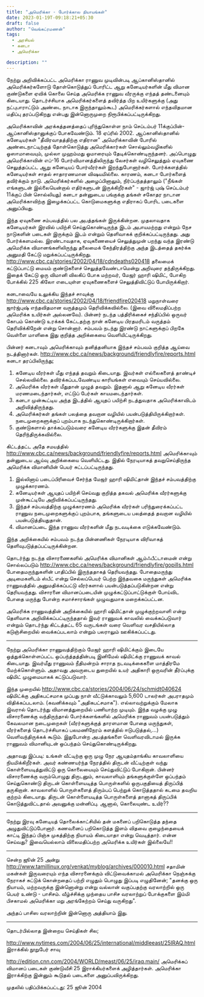 ```yaml
---
title: "அமெரிக்கா - போர்க்கால நியாயங்கள்"
date: 2023-01-19T-09:18:21+05:30
draft: false
author: "வெங்கட்ரமணன்"
tags:
  - அரசியல்
  - கனடா
  - அமெரிக்கா

description: ""
---
```


நேற்று அறிவிக்கப்பட்ட அமெரிக்கா ராணுவ முடிவின்படி ஆப்கானிஸ்தானில் அமெரிக்கர்களோடு தோள்கொடுத்துப் போரிட்ட ஆறு கனேடியர்களின் மீது விமான குண்டுகளை ஏவிக் கொலை செய்த அமெரிக்க ராணுவ வீரருக்கு எந்தத் தண்டனையும் கிடையாது.  தொடர்ச்சியாக அமெரிக்கர்களைத் தவிர்த்த பிற உயிர்களுக்கு (அது நட்புபாராட்டும் அண்டை நாடாக இருந்தாலும்கூட) அமெரிக்கர்களால் எந்தவிதமான மதிப்பு தரப்படுகிறது என்பது இன்னொருமுறை நிரூபிக்கப்பட்டிருக்கிறது. 

அமெரிக்காவின் அரக்கத்தனத்தைப் புரிந்துகொள்ள நாம் செப்டம்பர் 11க்குப்பின்-ஆப்கானிஸ்தானுக்குப் போகவேண்டும். 18 ஏப்ரில் 2002. ஆப்கானிஸ்தானில் கனேடியர்கள் "தீவிரவாதத்திற்கு எதிரான" அமெரிக்காவின் போரில் அண்டைநாட்டிற்குத் தோள்கொடுத்து அமெரிக்கார்கள் சொல்லும்வழிகளில் ஓஸாமாவையும், முல்லா முஹம்மது ஓமாரையும் தேடிக்கொண்டிருந்தனர். அப்பொழுது அமெரிக்காவின் எப்-16 போர்விமானத்திலிருந்து  லேசர்கள் வழிசெலுத்தும் ஏவுகணை செலுத்தப்பட்ட ஆறு கனேடியப் போர்வீரர்கள் இறந்துபோனார்கள். போர்க்களத்தில் கனேடியர்கள் சாதல் சாதாரணமான விஷயமில்லை. காரணம், கனடா போர்களைத் தவிர்க்கும் நாடு. அமெரிக்கர்களில் அழைப்பினாலும், நிர்ப்பந்தத்தாலும் ("நீங்கள் எங்களுடன் இல்லையென்றால் எதிர்களுடன் இருக்கிறீர்கள்" - ஜார்ஜ் புஷ் செப்டம்பர் 11க்குப் பின் சொல்லியது) கனடா தன்னுடைய பங்குக்கு தங்கள் சகோதர நாடான அமெரிக்காவிற்கு இழைக்கப்பட்ட கொடுமைகளுக்கு எதிராகப் போரிட படைகளை அனுப்பியது. 

இந்த ஏவுகணை சம்பவத்தில் பல அபத்தங்கள் இருக்கின்றன. முதலாவதாக கனேடியர்கள் இரவில் பயிற்சி செய்துகொண்டிருந்த இடம் அபாயமற்றது என்றும் நேச நாடுகளின் படைகள் இருக்கும் இடம் என்றும் தெளிவாகக் குறிக்கப்பட்டிருந்தது. அது போர்க்களமல்ல. இரண்டாவதாக, ஏவுகணையைச் செலுத்துமுன் பறந்து வந்த இரண்டு அமெரிக்க விமானங்களிலிருந்து தலைமைக் கேந்திரத்திற்கு அந்த இடத்தைத் தகர்க்க அனுமதி கேட்டு மறுக்கப்பட்டிருக்கிறது. http://www.cbc.ca/stories/2002/04/18/cdndeaths020418 தலைமைக் கட்டுப்பாட்டு மையம் குண்டுகளைச் செலுத்தவேண்டாமென்று அறிவுரை தந்திருக்கிறது. இதைக் கேட்டு ஒரு விமானி விலகிப் போக மற்றவர், மேஜர் ஹாரி ஷிமிட், போகிற போக்கில் 225 கிலோ எடையுள்ள ஏவுகணைகளைச் செலுத்திவிட்டுப் போயிருக்கிறார்.

கனடாவையே உலுக்கிய இந்தச் சாவுக்கு http://www.cbc.ca/stories/2002/04/18/friendfire020418 மறுநாள்வரை ஜார்ஜ்புஷ் எந்தவிதமான வருத்தமும் தெரிவிக்கவில்லை. (இவை விலைமதிப்பற்ற அமெரிக்க உயிர்கள் அல்லனவே). பின்னர் நடந்த பத்திரிக்கைச் சந்திப்பில் ஒருவர் கோபம் கொண்டு உரக்கக் கேட்டதற்கு நான் கனேடிய பிரதமரிடம் வருத்தம் தெரிவிக்கிறேன் என்று சொன்னார். சம்பவம் நடந்து இரண்டு நாட்களுக்குப் பிறகே வெள்ளை மாளிகை இது குறித்த அறிக்கையை வெளியிட்டிருக்கிறது. 

பின்னர் கனடாவும் அமெரிக்காவும் தனித்தனியாக இந்தச் சம்பவம் குறித்த ஆய்வை நடத்தினார்கள்.  http://www.cbc.ca/news/background/friendlyfire/reports.html கனடா தரப்பிலிருந்து;

1. கனேடிய வீரர்கள் மீது எந்தத் தவறும் கிடையாது. இவர்கள் எல்லைகளைத் தாண்டிச் செல்லவில்லை. தவிர்க்கப்படவேண்டிய காரியங்கள் எவையும் செய்யவில்லை.
2. அமெரிக்க வீரர்கள் மீதுதான் முழுத் தவறும். இதனால் ஆறு கனேடிய வீரர்கள் மரணமடைந்தார்கள், எட்டுப் பேர்கள் காயமடைந்தார்கள். 
3. கனடா முன்கூட்டிய அந்த இடத்தில் ஆயுதப் பயிற்சி நடத்துவதாக அமெரிக்காவிடம் அறிவித்திருந்தது.
4. அமெரிக்கர்கள் தங்கள் பலத்தை தவறான வழியில் பயன்படுத்தியிருக்கிறார்கள். நடைமுறைகளுக்குப் புறம்பாக நடந்துகொண்டிருக்கிறார்கள்.
5. குண்டுகளால் தாக்கப்படும்வரை கனேடிய வீரர்களுக்கு இதன் தீவிரம் தெரிந்திருக்கவில்லை.

கிட்டத்தட்ட அதே சமயத்தில் http://www.cbc.ca/news/background/friendlyfire/reports.html அமெரிக்காவும் தன்னுடைய ஆய்வு அறிக்கையை வெளியிட்டது. இதில் நேரடியாகத் தவறுசெய்திருந்த அமெரிக்க விமானியின் பெயர் சுட்டப்பட்டிருந்தது.

1. இல்லினாய் படைப்பிரிவைச் சேர்ந்த மேஜர் ஹாரி ஷிமிட்தான் இந்தச் சம்பவத்திற்கு முழுக்காரணம்.
2. கனேடியர்கள் ஆயுதப் பயிற்சி செய்வது குறித்த தகவல் அமெரிக்க வீரர்களுக்கு முன்கூட்டியே அறிவிக்கப்பட்டிருந்தது.
3. இந்தச் சம்பவத்திற்கு முழுக்காரணம் அமெரிக்க வீரர்கள் பரிந்துரைக்கப்பட்ட ராணுவ நடைமுறைகளுக்குப் புறம்பாக, தங்களுடைய பலத்தைத் தவறான வழியில் பயன்படுத்தியதுதான். 
4. விமானப்படை இந்த ராணுவ வீரர்களின் மீது நடவடிக்கை எடுக்கவேண்டும். 

இந்த அறிக்கையில் சம்பவம் நடந்த பின்னணிகள் நேரடியாக விரிவாகத் தெளிவுபடுத்தப்பட்டிருக்கின்றன. 

தொடர்ந்து நடந்த விசாரணைகளில் அமெரிக்க விமானிகள் ஆம்ஃபீட்டாமைன் என்று சொல்லப்படும் http://www.cbc.ca/news/background/friendlyfire/gopills.html போதைமருந்துகளின் பாதிப்பில் இருந்ததாகத் தெரியவந்தது. போதைமருந்து அடிமைகளிடம் ஸ்பீட் என்று செல்லப்பெயர் பெற்ற இந்தவகை மருந்துகள் அமெரிக்க ராணுவத்தில் அனுமதிக்கப்பட்டு வீரர்களால் பயன்படுத்தப்படுகின்றன என்று தெரியவந்தது. விசாரனை விமானப்படையின் முழுக்கட்டுப்பாட்டுக்குள் போய்விட போதை மருந்து போன்ற சமாச்சாரங்கள் முழுவதுமாக மறைக்கப்பட்டன. 

அமெரிக்க ராணுவத்தின் அறிக்கையில் ஹாரி ஷிமிட்தான் முழுக்குற்றவாளி என்று தெளிவாக அறிவிக்கப்பட்டிருந்ததால் இவர் ராணுவக் காவலில் வைக்கப்படுவார் என்றும் தொடர்ந்து கிட்டத்தட்ட 65 வருடங்கள் வரை வெளிவர வசதியில்லாத கடுஞ்சிறையில் வைக்கப்படலாம் என்றும் பலராலும் ஊகிக்கப்பட்டது. 

* * *
நேற்று அமெரிக்கா ராணுவத்திற்கும் மேஜர் ஹாரி ஷிமிட்க்கும் இடையே ஒத்துக்கொள்ளப்பட்ட ஒப்பந்த்தத்தின்படி இனிமேல் ஷிமிட்க்கு ராணுவக் காவல் கிடையாது. இவர்மீது ராணுவம் நீதிமன்றம் சாராத நடவடிக்கைகளை மாத்திரமே மேற்க்கொள்ளும். அதாவது அவருடைய துறையில் உயர் அதிகாரி ஒருவரின் தீர்ப்புக்கு ஷிமிட் முழுமையாகக் கட்டுப்படுவார். 

இந்த முறையில் http://www.cbc.ca/stories/2004/06/24/schmidt040624 ஷிமிட்க்கு அதிகபட்சமாக முப்பது நாள் வீட்டுக்காவலும் 5,600 டாலர்கள் அபராதமும் விதிக்கப்படலாம். (கவனிக்கவும் "அதிகபட்சமாக").  எல்லாவற்றுக்கும் மேலாக இவரால் தொடர்ந்து விமானத்துறையில் பணியாற்ற முடியும். இந்த வழக்கு முழு விசாரணைக்கு வந்திருந்தால் போர்க்களங்களில் அமெரிக்க ராணுவம் பயன்படுத்தும் கேவலமான நடைமுறைகள் (வீரர்களுக்குத் தாரளமான போதை மருந்துகள், வீரர்களைத் தொடர்ச்சியாகப் பலமணிநேரம் களத்தில் ஈடுபடுத்தல்,...) வெளிவந்திருக்கக் கூடும். இதுபோன்ற அபத்தங்களை வெளிவரவிடாமல் இருக்க ராணுவம் விமானியுடன் ஒப்பந்தம் செய்துகொண்டிருக்கிறது. 

அதாவது இப்படி: உங்கள் வீட்டிற்கு ஒரு முழு நேர ஆயுதம்தாங்கிய காவலாளியை நியமிக்கிறீர்கள். அவர் கண்ணயர்ந்த நேரத்தில் திருடன் வீட்டிற்குள் வந்து கொள்ளையடித்துவிட்டு ஒரு கொலையையும்  செய்துவிட்டுப் போகிறான். பின்னர் விசாரணைக்கு வரும்பொழுது திருடனும், காவலாளியும் தங்களுக்குள்ளே ஒப்பந்தம் செய்துகொண்டு திருடன் கொள்ளையடித்த பொருள்களில் ஒருபகுதியைத் திருப்பித் தருகிறான். காவலாளில் பொருள்களைத் திரும்பப் பெற்றுக் கொடுத்ததால் கடமை தவறிய குற்றம் கிடையாது. திருடன் கொள்ளையடித்த பொருள்களைத் தானாகத் திருப்பிக் கொடுத்துவிட்டதால் அவனுக்கு மன்னிப்பு. ஆனால், கொலையுண்ட உயிர்??

* * * 

நேற்று இரவு கனேடியத் தொலைக்காட்சியில் தன் மகனைப் பறிகொடுத்த தந்தை அழுதுவிட்டுப்போனார். கணவனைப் பறிகொடுத்த இளம் விதவை குழைந்தையைக் காட்டி இந்தப் பிஞ்சு முகத்திற்கு நியாயம் கிடையாதா என்று வெடித்தார். என்ன செய்வது? இவையெல்லாம் விலைமதிப்பற்ற அமெரிக்க உயிர்கள் இல்லையே!!

* * *
சென்ற ஜூன் 25 அன்று http://www.tamillinux.org/venkat/myblog/archives/000010.html சதாமின் மகன்கள் இருவரையும் எந்த விசாரனைக்கும் விட்டுவைக்காமல் அமெரிக்கா நெஞ்சுக்கு நேராகச் சுட்டுக் கொன்றதைப் பற்றி எழுதும் பொழுது இப்படி எழுதினேன்; "தனக்கு ஒரு நியாயம், மற்றவருக்கு இன்னொன்று என்று வல்லான் வகுப்பதற்கு வரலாற்றில் ஒரு பெயர் உண்டு - பாசிசம். வீழ்ச்சிக்கு முந்தைய பாசிச வரலாற்றுப் போக்குகளை இம்மி பிசகாமல் அமெரிக்கா மறு அரங்கேற்றம் செய்து வருகிறது".  

அந்தப் பாசிஸ வரலாற்றின் இன்னொரு அத்தியாம் இது. 

* * * 
தொடர்பில்லாத இன்றைய செய்திகள் சில; 


http://www.nytimes.com/2004/06/25/international/middleeast/25IRAQ.html  இராக்கில் நூறுபேர் சாவு

http://edition.cnn.com/2004/WORLD/meast/06/25/iraq.main/ அமெரிக்கப் விமானப் படைகள் குண்டுவீசி 25 இராக்கியர்களைக் அழித்தார்கள்.  அமெரிக்கா இராக்கிற்கு இன்னும் கூடுதல் படைகளை அனுப்பவிருக்கிறது. 

முதலில் பதிப்பிக்கப்பட்டது: 25 ஜூன் 2004